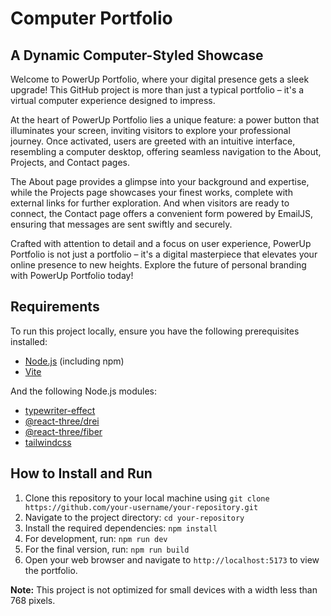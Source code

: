 # Computer Portfolio

## A Dynamic Computer-Styled Showcase

Welcome to PowerUp Portfolio, where your digital presence gets a sleek upgrade! This GitHub project is more than just a typical portfolio – it's a virtual computer experience designed to impress.

At the heart of PowerUp Portfolio lies a unique feature: a power button that illuminates your screen, inviting visitors to explore your professional journey. Once activated, users are greeted with an intuitive interface, resembling a computer desktop, offering seamless navigation to the About, Projects, and Contact pages.

The About page provides a glimpse into your background and expertise, while the Projects page showcases your finest works, complete with external links for further exploration. And when visitors are ready to connect, the Contact page offers a convenient form powered by EmailJS, ensuring that messages are sent swiftly and securely.

Crafted with attention to detail and a focus on user experience, PowerUp Portfolio is not just a portfolio – it's a digital masterpiece that elevates your online presence to new heights. Explore the future of personal branding with PowerUp Portfolio today!

## Requirements

To run this project locally, ensure you have the following prerequisites installed:

- [Node.js](https://nodejs.org/) (including npm)
- [Vite](https://vitejs.dev/)

And the following Node.js modules:

- [typewriter-effect](https://www.npmjs.com/package/typewriter-effect)
- [@react-three/drei](https://www.npmjs.com/package/@react-three/drei)
- [@react-three/fiber](https://www.npmjs.com/package/@react-three/fiber)
- [tailwindcss](https://www.npmjs.com/package/tailwindcss)

## How to Install and Run

1. Clone this repository to your local machine using `git clone https://github.com/your-username/your-repository.git`
2. Navigate to the project directory: `cd your-repository`
3. Install the required dependencies: `npm install`
4. For development, run: `npm run dev`
5. For the final version, run: `npm run build`
6. Open your web browser and navigate to `http://localhost:5173` to view the portfolio.

**Note:** This project is not optimized for small devices with a width less than 768 pixels.
